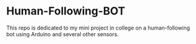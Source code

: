 # Human-Following-BOT
This repo is dedicated to my mini project in college on a human-following bot using Arduino and several other sensors.
